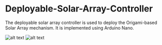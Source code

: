 # Deployable-Solar-Array-Controller
The deployable solar array controller is used to deploy the Origami-based Solar Array mechanism. It is implemented using Arduino Nano.

![alt text](https://swapneelnaphade.tech/wp-content/uploads/2018/12/image067-300x185.jpg)  ![alt text](https://swapneelnaphade.tech/wp-content/uploads/2018/12/image074.jpg)


